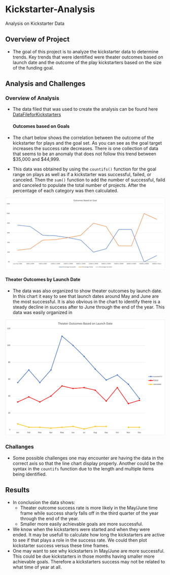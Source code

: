 # Kickstarter-Analysis
Analysis on Kickstarter Data

## Overview of Project
* The goal of this project is to analyze the kickstarter data to determine trends. Key trends that were identified were theater outcomes based on launch date and the outcome of the play kickstarters based on the size of the funding goal.

## Analysis and Challenges
### Overview of Analysis
* The data filed that was used to create the analysis can be found here [DataFileforKickstarters](Kickstarter_Challenge.xlsx.zip)
   #### Outcomes based on Goals

* The chart below shows the correlation between the outcome of the kickstarter for plays and the goal set. As you can see as the goal target increases the success rate decreases. There is one collection of data that seems to be an anomaly that does not follow this trend between $35,000 and $44,999. 
* This data was obtained by using the `countifs()` function for the goal range on plays as well as if a kickstarter was successful, failed, or canceled. Then the `sum()` function to add the number of successful, faild and canceled to populate the total number of projects. After the percentage of each category was then calculated.

![Outcomes based on Goal](Outcomes_vs_Goals.png)

   #### Theater Outcomes by Launch Date

* The data was also organized to show theater outcomes by launch date. In this chart it easy to see that launch dates around May and June are the most successful. It is also obvious in the chart to identify there is a steady decline in success after to June through the end of the year. This data was easily organized in 

![Theater Outcomes by Launch](Theater_Outcomes_vs_Launch.png)

### Challanges

* Some possible challenges one may encounter are having the data in the correct axis so that the line chart display properly. Another could be the syntax in the `countifs` function due to the length and multiple items being identified. 

## Results
* In conclusion the data shows: 
  * Theater outcome success rate is more likely in the May/June time frame while success sharly falls off in the third quarter of the year through the end of the year.
  * Smaller more easily achievable goals are more successful.
* We know when the kickstarters were started and when they were ended. It may be usefull to calculate how long the kickstarters are active to see if that plays a role in the success rate. We could then plot kickstarter success versus these time frames.
* One may want to see why kickstarters in May/June are more successful. This could be due kickstarters in those months having smaller more achievable goals. Therefore a kickstarters success may not be related to what time of year at all. 
